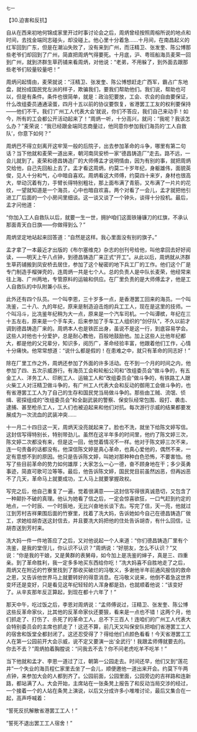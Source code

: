     七一 

   【30.迫害和反抗】

   自从在西来初地何锦成家里开过时事讨论会之后，周炳曾经按照周榕所说的地点和时间，去找金端同志碰头，却没碰上。他心里十分着急……十月间，在南昌起义的红军回到广东，但是在潮汕失败了，没有来到广州，而汪精卫、张发奎、陈公博那些老爷们却回到了广州，简直把周炳气得要死。十月底，沪、粤班船海员麦荣一回到广州，就到济群生草药铺来看周炳，对他说：“老弟，不用躲了，到外面去跟那些老爷们较量较量吧！”

   周炳问起情由，麦荣就说：“汪精卫、张发奎、陈公博想赶走广西军，霸占广东地盘，就扮成国民党左派的样子，欺骗我们，要我们帮助他们。我们说，帮助也可以，但是有条件。条件也很简单，就是：政治犯要放，工会、农会的自由要保证，什么改组委员通通滚蛋，四月十五以前的协议要恢复，省港罢工工友的权利要保持——他们不干。我们‘广州工人代表大会’就说，你们不答应，我们自己来动手！如今，所有的工会都公开活动起来了！”周炳一听，十分高兴，就问：“我呢？我该怎么办？”麦荣说：“我已经跟金端同志商量过，他同意你参加我们海员的‘工人自救队’，你意下如何？”

   周炳巴不得立刻离开这牢笼一般的后院子，出去参加革命的斗争，哪里有第二句话？当下他就和麦荣一道出来，朝河南凤安桥一家“德昌铸造厂”走去。路不远，一会儿就到了。麦荣和德昌铸造厂的大师傅孟才说明情由，因为有别的事，就把周炳交给他，自己先回船上去了。孟才看这周炳，约莫二十岁年纪，身躯雄伟，面貌英俊，见人十分和气，心中暗自喜欢。周炳看这大师傅，约莫四十来岁，身材也很高大，举动沉着有力，手臂长得特别粗壮，那上面布满了青筋，又布满了一片片的花纹，一望就知道是一个海员，心中也暗自欢喜。两个对看了一会儿，孟才就把他引进工厂后面的一个小房间里细谈。这一谈又谈了一个钟头，谈得十分投机。最后，孟才问他道：

   “你加入工人自救队以后，就要一生一世，拥护咱们这面铁锤镰刀的红旗，不承认那面青天白日旗——你做得到么？”

   周炳坚定地站起来回答道：“自然是这样。我心里面没有别的旗子。”

   孟才拿了一本最近才出版的《布尔塞维克》杂志的创刊号给他，叫他拿回去好好阅读，——明天上午八点钟，到德昌铸造厂来正式“开工”。从此以后，周炳就从济群生草药铺搬到凤安桥去居住，参加了这个秘密的地下兵工厂的工作。他们这个厂是专门制造手榴弹壳的，连周炳一共是七个人。总的负责人是中队长麦荣，他经常来往上海、广州两地，专管原料的运输和供应。在厂里负责的是大师傅孟才，他是工人自救队的中队附兼小队长。

   此外还有四个队员。一个叫李恩，三十岁多一点，是香港罢工回来的海员。一个叫冼鉴，二十八、九的年纪，原来是制造迫击炮的兵工工人，现在是这里的技师。一个叫冯斗，比冼鉴年纪稍为大一点，原来是一个汽车司机。一个叫谭槟，年纪在三十五左右，原来是一个手车夫，后来参加了手车工人组织的“剑仔队”，不久以前才调到德昌铸造厂来的。周炳本人也是铁匠出身，虽说不是这一行，到底容易学会。这些人对他也十分爱护，总是耐心教他，百般地鼓励他。加上这些人比他年纪都大，都是他的父兄辈分，知识多，阅历广，革命经验丰富，他跟着他们工作，心情十分痛快。他常常想道：“说什么都是假的！在患难之中，就只有革命的同志好！”

   除在厂里工作之外，周炳还参加了外面的许多活动。在不到一个月的时间之内，他参加了四、五次示威游行。有海员工会和轮船公司和“改组委员会”做斗争的，有五金工人、洋务工人、印刷工人、运输工人和“改组委员会”做斗争的，有铁路工人跟火柴工人对汪精卫做斗争的，有广州工人代表大会和反动的御用工会做斗争的，也有省港罢工工人为了自己的生存和国民党当局做斗争的。那些由工贼、流氓、侦缉、密探组成的“改组委员会”和全副武装的警察、保安队经常包围、殴打、袭击、逮捕、甚至枪杀工人，工人们也被迫起来和他们对抗。每次游行示威的结果都要发展成为一次流血的武装冲突……

   十一月二十四日这一天，周炳天没亮就起来了。脸也不洗，就坐下给陈文婷写信。这封信写得特别长，特别带劲儿。虽然在这半年多的时间里，他约了陈文婷三次，陈文婷二次都没有来，但是这一回，他觉着情况不一样。他对于陈文婷三次不来，连一句责备的话都没有。他深信陈文婷是真心革命，也真心爱他的，偶然不来，一定有意想不到的原因。他只是告诉陈文婷，叫她对那种种白色恐怖，不要害怕。他写了些目前革命的势力如何雄厚；大家怎么一心一德，奋不顾身地在干；多少英勇事迹，简直可歌可泣等等。最后，他告诉陈文婷，国民党目前虽然凶恶，但再凶恶不了几天，革命马上就要成功，工人马上就要掌握政权。

   写完之后，他自己重复了一遍，觉着很满意——这封信写得很真诚恳切，又包含了一种颠扑不破的真理。他认为她看了信之后，一定会惊喜欲狂，一口气赶到约定的地点，一个时辰、一个时辰地，无比兴奋地长谈下去。写完了信，天一亮，他就过江到芳村吉祥果围后面的竹寮里，找着了冼大妈，告诉她如今自己在德昌铸造厂做工，求她给胡杏送这封信去，并且要冼大妈把他的住处告诉胡杏，有什么回信，让胡杏送到芳村来。

   冼大妈一件一件地答应了之后，又对他说起一个人来道：“你们德昌铸造厂里有个冼鉴，是我的堂侄儿，你认识不认识？”周炳说：“好朋友，怎么不认识？”又说：“你是我的干娘，又是黄群的表舅母，如今加上是冼鉴的婶子，真是三、四重亲。到了革命胜利，我一定多多地买东西给你吃！”冼大妈喜不自胜地走了之后，周炳又在附近的竹寮里找到了那收买破烂的冯敬义，多谢他半年前通风报信的救命之恩，又告诉他世界马上就要转好的得意消息。在冯敬义说来，他倒不着急这世界变坏还是变好，只是看见这年纪轻轻的人浑身都是劲，也就顺着他说：“该变好了。从辛亥那年反正算起，到现在都十六年了！”

   那天中午，吃过饭之后，李恩对周炳说：“孟师傅说过，汪精卫、张发奎、陈公博这些反革命家伙，比其他的反革命家伙还要狠，看来是一点也不错！这两个月，他们抓走了、打伤了、杀死了的革命工人，总不下三百人！连咱们的广州工人代表大会特别委员会的主席也抓走了！这还不算，前几天又叫保安队把咱们省港罢工工人的宿舍和饭堂全都封闭了。这还忍受得了？得给他们点颜色看看！今天省港罢工工人在第一公园前开大会示威，说不定又要演一出‘全武行’！我跟孟师傅就要去的。你去不去？”周炳拍着胸膛说：“问我去不去？你不问老虎吃羊不吃羊！”

   当下他就和孟才、李恩一道过了江，朝第一公园走去。时间还早，他们又到“莲花井”一个失业的海员程仁家里去坐了一会儿，顺便邀他一道出来开会。约莫下午两点钟，来参加大会的人都到齐了。公园前面，公园里面，公园旁边的吉祥路和连新路，都站满了人。大会开始，主席站在一张条凳上报告了和反动当局交涉的经过，一个接着一个的人站在条凳上演说，以后又分成许多小堆堆讨论，最后又集合在一起，高声呼喊着：

   “誓死反抗解散省港罢工工人！”

   “誓死不退出罢工工人宿舍！”


